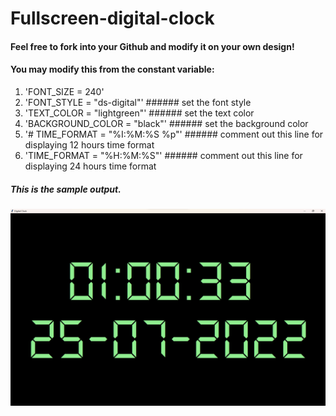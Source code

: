 # Fullscreen-digital-clock

#### Feel free to fork into your Github and modify it on your own design!
#### You may modify this from the constant variable:

1. 'FONT_SIZE = 240'
1. 'FONT_STYLE = "ds-digital"' ###### set the font style
1. 'TEXT_COLOR = "lightgreen"' ###### set the text color
1. 'BACKGROUND_COLOR = "black"' ###### set the background color
1. '# TIME_FORMAT = "%I:%M:%S %p"' ###### comment out this line for displaying 12 hours time format
1. 'TIME_FORMAT = "%H:%M:%S"' ###### comment out this line for displaying 24 hours time format


##### This is the sample output.

![digial-clock-output](output.png)
